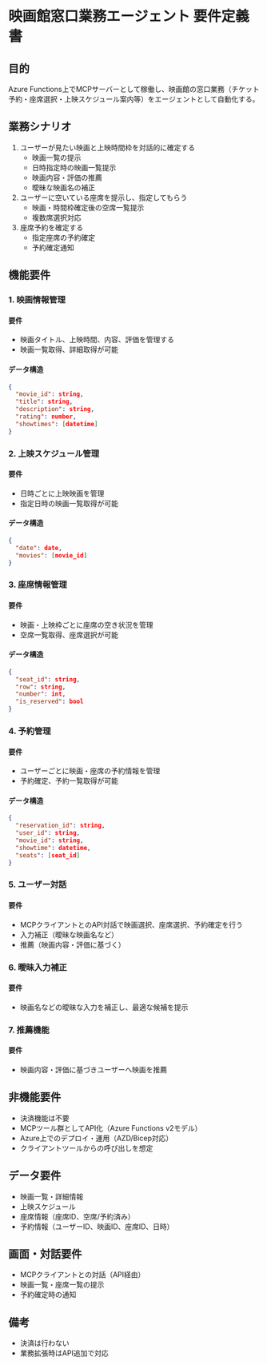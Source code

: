 # 映画館窓口業務エージェント 要件定義書

## 目的
Azure Functions上でMCPサーバーとして稼働し、映画館の窓口業務（チケット予約・座席選択・上映スケジュール案内等）をエージェントとして自動化する。

## 業務シナリオ
1. ユーザーが見たい映画と上映時間枠を対話的に確定する
    - 映画一覧の提示
    - 日時指定時の映画一覧提示
    - 映画内容・評価の推薦
    - 曖昧な映画名の補正
2. ユーザーに空いている座席を提示し、指定してもらう
    - 映画・時間枠確定後の空席一覧提示
    - 複数席選択対応
3. 座席予約を確定する
    - 指定座席の予約確定
    - 予約確定通知

## 機能要件

### 1. 映画情報管理
#### 要件
- 映画タイトル、上映時間、内容、評価を管理する
- 映画一覧取得、詳細取得が可能
#### データ構造
```json
{
  "movie_id": string,
  "title": string,
  "description": string,
  "rating": number,
  "showtimes": [datetime]
}
```

### 2. 上映スケジュール管理
#### 要件
- 日時ごとに上映映画を管理
- 指定日時の映画一覧取得が可能
#### データ構造
```json
{
  "date": date,
  "movies": [movie_id]
}
```

### 3. 座席情報管理
#### 要件
- 映画・上映枠ごとに座席の空き状況を管理
- 空席一覧取得、座席選択が可能
#### データ構造
```json
{
  "seat_id": string,
  "row": string,
  "number": int,
  "is_reserved": bool
}
```

### 4. 予約管理
#### 要件
- ユーザーごとに映画・座席の予約情報を管理
- 予約確定、予約一覧取得が可能
#### データ構造
```json
{
  "reservation_id": string,
  "user_id": string,
  "movie_id": string,
  "showtime": datetime,
  "seats": [seat_id]
}
```

### 5. ユーザー対話
#### 要件
- MCPクライアントとのAPI対話で映画選択、座席選択、予約確定を行う
- 入力補正（曖昧な映画名など）
- 推薦（映画内容・評価に基づく）

### 6. 曖昧入力補正
#### 要件
- 映画名などの曖昧な入力を補正し、最適な候補を提示

### 7. 推薦機能
#### 要件
- 映画内容・評価に基づきユーザーへ映画を推薦


## 非機能要件
- 決済機能は不要
- MCPツール群としてAPI化（Azure Functions v2モデル）
- Azure上でのデプロイ・運用（AZD/Bicep対応）
- クライアントツールからの呼び出しを想定

## データ要件
- 映画一覧・詳細情報
- 上映スケジュール
- 座席情報（座席ID、空席/予約済み）
- 予約情報（ユーザーID、映画ID、座席ID、日時）

## 画面・対話要件
- MCPクライアントとの対話（API経由）
- 映画一覧・座席一覧の提示
- 予約確定時の通知

## 備考
- 決済は行わない
- 業務拡張時はAPI追加で対応
